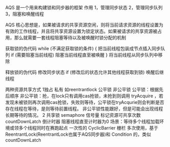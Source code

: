 AQS 是一个用来构建锁和同步器的框架
作用
1，管理同步状态
2，管理同步队列
3，阻塞和唤醒线程

AQS 核心思想是，如果被请求的共享资源空闲，则将当前请求资源的线程设置为有效的工作线程，并且将共享资源设置为锁定状态。如果被请求的共享资源被占用，那么就需要一套线程阻塞等待以及被唤醒时锁分配的机制

获取锁的伪代码
while (不满足获取锁的条件) {
    把当前线程包装成节点插入同步队列
    if (需要阻塞当前线程)
        阻塞当前线程直至被唤醒
}
将当前线程从同步队列中移除

释放锁的伪代码
修改同步状态
if (修改后的状态允许其他线程获取到锁)
    唤醒后继线程


两种资源共享方式
1独占 私有 如reentrantlock 公平锁 非公平锁
公平锁：根据先后顺序
非公平锁：抢，在lock只有调用cas抢锁，未抢到则调用 tryAcquire ，若发现未被锁则再次调用cas抢锁，失败则等待，公平锁在tryAcqurie则会判断是否存在线程在等待，是则等待前置线程。
非公平锁性能跟好，但是可能会出现线程长期等待的情况。
2 共享锁
semaphore 信号量 标记资源可共享次数
countDownLatch 倒计时器 阻塞线程直至计时器为0 场景：等待多个线程加载环境或领多个线程同时在赛跑起点 一次性的
CyclicBarrier 栅栏 多次使用，基于 ReentrantLock(ReentrantLock也属于AQS同步器)和 Condition 的，类似countDownLatch
